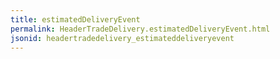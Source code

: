 ```yaml
---
title: estimatedDeliveryEvent
permalink: HeaderTradeDelivery.estimatedDeliveryEvent.html
jsonid: headertradedelivery_estimateddeliveryevent
---
```


